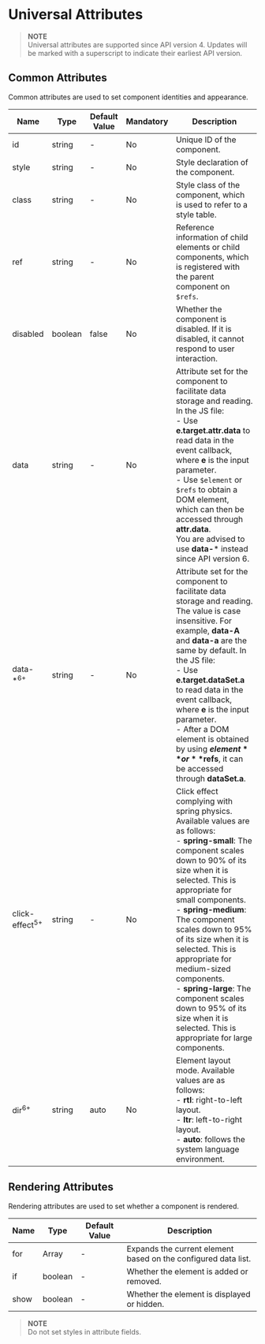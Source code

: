 # Universal Attributes

>  **NOTE**<br>
>  Universal attributes are supported since API version 4. Updates will be marked with a superscript to indicate their earliest API version.

## Common Attributes

Common attributes are used to set component identities and appearance.

| Name                       | Type     | Default Value  | Mandatory  | Description                                      |
| ------------------------- | ------- | ----- | ---- | ---------------------------------------- |
| id                        | string  | -     | No   | Unique ID of the component.                                |
| style                     | string  | -     | No   | Style declaration of the component.                                |
| class                     | string  | -     | No   | Style class of the component, which is used to refer to a style table.                         |
| ref                       | string  | -     | No   | Reference information of child elements or child components, which is registered with the parent component on `$refs`.|
| disabled                  | boolean | false | No   | Whether the component is disabled. If it is disabled, it cannot respond to user interaction.           |
| data                      | string  | -     | No   | Attribute set for the component to facilitate data storage and reading. In the JS file:<br>- Use **e.target.attr.data** to read data in the event callback, where **e** is the input parameter.<br>- Use `$element` or `$refs` to obtain a DOM element, which can then be accessed through **attr.data**.<br>You are advised to use **data-*** instead since API version 6.|
| data-\*<sup>6+</sup>      | string  | -     | No   | Attribute set for the component to facilitate data storage and reading. The value is case insensitive. For example, **data-A** and **data-a** are the same by default. In the JS file:<br>- Use **e.target.dataSet.a** to read data in the event callback, where **e** is the input parameter.<br>- After a DOM element is obtained by using **$element** or **$refs**, it can be accessed through **dataSet.a**.|
| click-effect<sup>5+</sup> | string  | -     | No   | Click effect complying with spring physics. Available values are as follows:<br>- **spring-small**: The component scales down to 90% of its size when it is selected. This is appropriate for small components.<br>- **spring-medium**: The component scales down to 95% of its size when it is selected. This is appropriate for medium-sized components.<br>- **spring-large**: The component scales down to 95% of its size when it is selected. This is appropriate for large components.|
| dir<sup>6+</sup>          | string  | auto  | No   | Element layout mode. Available values are as follows:<br>- **rtl**: right-to-left layout.<br>- **ltr**: left-to-right layout.<br>- **auto**: follows the system language environment.|


## Rendering Attributes

Rendering attributes are used to set whether a component is rendered.

| Name  | Type     | Default Value | Description                      |
| ---- | ------- | ---- | ------------------------ |
| for  | Array   | -    | Expands the current element based on the configured data list.       |
| if   | boolean | -    | Whether the element is added or removed.|
| show | boolean | -    | Whether the element is displayed or hidden.|

>  **NOTE**<br>
>  Do not set styles in attribute fields.
